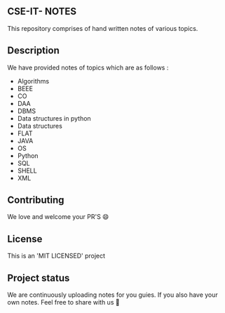 
## CSE-IT- NOTES
This repository comprises of hand written notes of various topics. 

## Description
We have provided notes of topics which are as follows :

- Algorithms
- BEEE
- CO
- DAA
- DBMS
- Data structures in python
- Data structures
- FLAT
- JAVA
- OS
- Python
- SQL
- SHELL
- XML



## Contributing
We love and welcome your PR'S 😄




## License
This is an 'MIT LICENSED' project

## Project status
We are continuously uploading notes for you guies. If you also have your own notes. Feel free to share with us 🙂
